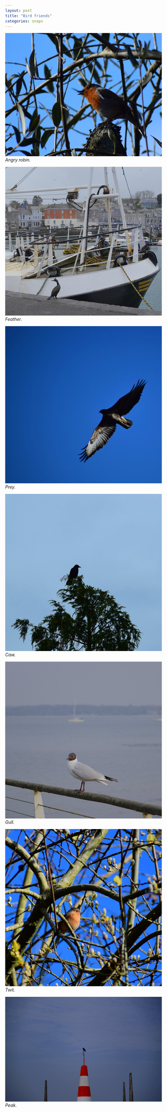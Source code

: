 ```yaml
---
layout: post
title: "Bird friends"
categories: snaps
---
```


![Angry robin.](/public/img/rob.jpg)
*Angry robin.*

![Feather](/public/img/feather.jpg)
*Feather.*

![Prey.](/public/img/prey.jpg)
*Prey.*

![Caw.](/public/img/caw.jpg)
*Caw.*

![Gull.](/public/img/gull.jpg)
*Gull.*

![Twit.](/public/img/twit.jpg)
*Twit.*

![Peak.](/public/img/peak.jpg)
*Peak.*